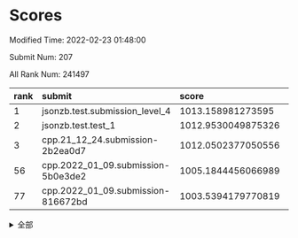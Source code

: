# Scores

Modified Time: 2022-02-23 01:48:00

Submit Num: 207

All Rank Num: 241497

| rank |               submit               |       score        |       sigma        | pk_num |
| :--- | :--------------------------------- | :----------------- | :----------------- | :----- |
| 1    | jsonzb.test.submission_level_4     | 1013.158981273595  | 0.791520742706682  | 4667   |
| 2    | jsonzb.test.test_1                 | 1012.9530049875326 | 0.7875843045955673 | 4660   |
| 3    | cpp.21_12_24.submission-2b2ea0d7   | 1012.0502377050556 | 0.7680370243828545 | 4664   |
| 56   | cpp.2022_01_09.submission-5b0e3de2 | 1005.1844456066989 | 0.7236167053678179 | 4663   |
| 77   | cpp.2022_01_09.submission-816672bd | 1003.5394179770819 | 0.7093410152980727 | 4665   |


<details>
<summary>全部</summary>

| rank |                 submit                 |       score        |       sigma        | pk_num |
| :--- | :------------------------------------- | :----------------- | :----------------- | :----- |
| 1    | jsonzb.test.submission_level_4         | 1013.158981273595  | 0.791520742706682  | 4667   |
| 2    | jsonzb.test.test_1                     | 1012.9530049875326 | 0.7875843045955673 | 4660   |
| 3    | cpp.21_12_24.submission-2b2ea0d7       | 1012.0502377050556 | 0.7680370243828545 | 4664   |
| 4    | gobigger.level_3.submission_level_3_11 | 1011.4451815243197 | 0.7616705869379418 | 4666   |
| 5    | gobigger.level_3.submission_level_3_16 | 1011.4125202353686 | 0.7767009827127851 | 4660   |
| 6    | gobigger.level_3.submission_level_3_34 | 1011.1161786005515 | 0.7938750275335781 | 4663   |
| 7    | gobigger.level_3.submission_level_3_3  | 1011.108468931417  | 0.7803454752530447 | 4670   |
| 8    | gobigger.level_3.submission_level_3_24 | 1011.055213660693  | 0.7581001702823328 | 4671   |
| 9    | gobigger.level_3.submission_level_3_45 | 1010.8386904441767 | 0.7756893504946676 | 4659   |
| 10   | gobigger.level_3.submission_level_3_37 | 1010.7825288042106 | 0.766617885140117  | 4669   |
| 11   | gobigger.level_3.submission_level_3_35 | 1010.7750073963967 | 0.7465939233040741 | 4670   |
| 12   | gobigger.level_3.submission_level_3_20 | 1010.6440381914683 | 0.7640779239144239 | 4664   |
| 13   | gobigger.level_3.submission_level_3_25 | 1010.4426361824738 | 0.7536899343288684 | 4667   |
| 14   | gobigger.level_3.submission_level_3_32 | 1010.4417776719624 | 0.7408748436156654 | 4666   |
| 15   | gobigger.level_3.submission_level_3_26 | 1010.3986773138579 | 0.7747600562443943 | 4669   |
| 16   | gobigger.level_3.submission_level_3_14 | 1010.2348915791636 | 0.7584994116288988 | 4665   |
| 17   | gobigger.level_3.submission_level_3_36 | 1010.2317247299175 | 0.7507009144390823 | 4668   |
| 18   | gobigger.level_3.submission_level_3_48 | 1010.2206015394115 | 0.7624901209014765 | 4667   |
| 19   | gobigger.level_3.submission_level_3_30 | 1010.2177224768225 | 0.7671537506326517 | 4669   |
| 20   | gobigger.level_3.submission_level_3_6  | 1010.2015377300937 | 0.7591434353488024 | 4664   |
| 21   | gobigger.level_3.submission_level_3_47 | 1010.0716128880009 | 0.7631069219671728 | 4670   |
| 22   | gobigger.level_3.submission_level_3_42 | 1010.0698993247671 | 0.7599832520795144 | 4669   |
| 23   | gobigger.level_3.submission_level_3_40 | 1010.033291216757  | 0.7550276530883012 | 4670   |
| 24   | gobigger.level_3.submission_level_3_17 | 1010.0154323856977 | 0.7842676519626272 | 4664   |
| 25   | gobigger.level_3.submission_level_3_4  | 1010.0074817094319 | 0.7595488506775185 | 4669   |
| 26   | gobigger.level_3.submission_level_3_27 | 1009.9987614376032 | 0.7490846793746744 | 4665   |
| 27   | gobigger.level_3.submission_level_3_22 | 1009.9942988696847 | 0.7575652771978489 | 4668   |
| 28   | gobigger.level_3.submission_level_3_13 | 1009.835472675984  | 0.7366691119016671 | 4665   |
| 29   | gobigger.level_3.submission_level_3_7  | 1009.8292711688503 | 0.7501559873203546 | 4669   |
| 30   | gobigger.level_3.submission_level_3_19 | 1009.8112018201256 | 0.7630499506046213 | 4664   |
| 31   | gobigger.level_3.submission_level_3_31 | 1009.7697955945187 | 0.7602644289672111 | 4665   |
| 32   | gobigger.level_3.submission_level_3_21 | 1009.7314656345205 | 0.7528216846288899 | 4668   |
| 33   | gobigger.level_3.submission_level_3_2  | 1009.7149431683415 | 0.7524034690018502 | 4662   |
| 34   | gobigger.level_3.submission_level_3_41 | 1009.6962778709046 | 0.7605090027621587 | 4669   |
| 35   | gobigger.level_3.submission_level_3_23 | 1009.6302744456982 | 0.7722831443223575 | 4666   |
| 36   | gobigger.level_3.submission_level_3_46 | 1009.5896492237362 | 0.7372864391154373 | 4666   |
| 37   | gobigger.level_3.submission_level_3_44 | 1009.5857580023483 | 0.7507421674540383 | 4667   |
| 38   | gobigger.level_3.submission_level_3_43 | 1009.580266790351  | 0.7703791244942779 | 4667   |
| 39   | gobigger.level_3.submission_level_3_49 | 1009.4734372154574 | 0.7417071687196257 | 4661   |
| 40   | gobigger.level_3.submission_level_3_18 | 1009.4174345481069 | 0.7512810540170397 | 4664   |
| 41   | gobigger.level_3.submission_level_3_5  | 1009.2830950626214 | 0.7311067832864725 | 4665   |
| 42   | gobigger.level_3.submission_level_3_1  | 1009.2609963302456 | 0.7464526037859258 | 4667   |
| 43   | gobigger.level_3.submission_level_3_33 | 1009.2368943020183 | 0.7429728502379702 | 4670   |
| 44   | gobigger.level_3.submission_level_3_9  | 1009.1346734840824 | 0.7359965146338704 | 4668   |
| 45   | gobigger.level_3.submission_level_3_15 | 1008.9853598126192 | 0.7549348231438986 | 4666   |
| 46   | gobigger.level_3.submission_level_3_29 | 1008.9603131147226 | 0.7578096639517755 | 4670   |
| 47   | gobigger.level_3.submission_level_3_38 | 1008.9446326222215 | 0.7555394251645726 | 4663   |
| 48   | gobigger.level_3.submission_level_3_28 | 1008.9194855579402 | 0.7571464914268814 | 4663   |
| 49   | gobigger.level_3.submission_level_3_10 | 1008.918700628892  | 0.7544555113485639 | 4672   |
| 50   | gobigger.level_3.submission_level_3_8  | 1008.6674015555542 | 0.7669890527330667 | 4665   |
| 51   | gobigger.level_3.submission_level_3_0  | 1008.6658881920051 | 0.7502924424193733 | 4665   |
| 52   | gobigger.level_3.submission_level_3_39 | 1008.2182646620495 | 0.738560833750361  | 4662   |
| 53   | gobigger.level_3.submission_level_3_12 | 1008.1268468540051 | 0.7510244052667581 | 4670   |
| 54   | gobigger.level_1.submission_level_1_27 | 1005.4614052816305 | 0.733244347121712  | 4667   |
| 55   | gobigger.level_1.submission_level_1_32 | 1005.2058062612281 | 0.7277275720543984 | 4665   |
| 56   | cpp.2022_01_09.submission-5b0e3de2     | 1005.1844456066989 | 0.7236167053678179 | 4663   |
| 57   | gobigger.level_1.submission_level_1_48 | 1004.7707907129949 | 0.7103931874942311 | 4670   |
| 58   | gobigger.level_1.submission_level_1_0  | 1004.5820351528887 | 0.7279718970730163 | 4674   |
| 59   | gobigger.level_1.submission_level_1_23 | 1004.486702783539  | 0.7289444449227992 | 4662   |
| 60   | gobigger.level_1.submission_level_1_28 | 1004.1968045545576 | 0.7096855366359693 | 4669   |
| 61   | gobigger.level_1.submission_level_1_5  | 1004.1338744185441 | 0.7058455731718501 | 4664   |
| 62   | gobigger.level_1.submission_level_1_3  | 1004.0822482236487 | 0.7210344901811847 | 4664   |
| 63   | gobigger.level_1.submission_level_1_31 | 1004.0595006644849 | 0.7230265576557078 | 4663   |
| 64   | gobigger.level_1.submission_level_1_46 | 1004.0544129957476 | 0.7247483972030646 | 4668   |
| 65   | gobigger.level_1.submission_level_1_19 | 1004.0300779661037 | 0.7221083760028364 | 4669   |
| 66   | gobigger.level_1.submission_level_1_33 | 1004.0073004094938 | 0.7047310339520824 | 4666   |
| 67   | gobigger.level_1.submission_level_1_17 | 1003.9946655065372 | 0.7271796625905796 | 4664   |
| 68   | gobigger.level_1.submission_level_1_49 | 1003.9722464556371 | 0.7156912674784147 | 4664   |
| 69   | gobigger.level_1.submission_level_1_41 | 1003.8952643484456 | 0.7102753929125156 | 4668   |
| 70   | gobigger.level_1.submission_level_1_36 | 1003.7962053477196 | 0.7127718791992607 | 4670   |
| 71   | gobigger.level_1.submission_level_1_20 | 1003.735108789973  | 0.7088021443197929 | 4670   |
| 72   | gobigger.level_1.submission_level_1_2  | 1003.6876425360985 | 0.697314132857812  | 4667   |
| 73   | gobigger.level_1.submission_level_1_13 | 1003.6448476813001 | 0.708025525509579  | 4667   |
| 74   | gobigger.level_1.submission_level_1_15 | 1003.566995943322  | 0.7094314048073344 | 4660   |
| 75   | gobigger.level_1.submission_level_1_7  | 1003.564947343406  | 0.720256033307272  | 4668   |
| 76   | gobigger.level_1.submission_level_1_9  | 1003.5516104112706 | 0.7277946314096287 | 4667   |
| 77   | cpp.2022_01_09.submission-816672bd     | 1003.5394179770819 | 0.7093410152980727 | 4665   |
| 78   | gobigger.level_1.submission_level_1_14 | 1003.4717646130197 | 0.721009606475027  | 4663   |
| 79   | gobigger.level_1.submission_level_1_25 | 1003.4559063105298 | 0.7202977118681475 | 4668   |
| 80   | gobigger.level_1.submission_level_1_1  | 1003.3005756583136 | 0.7214726689180325 | 4669   |
| 81   | gobigger.level_1.submission_level_1_37 | 1003.2682444271327 | 0.7260753704358103 | 4666   |
| 82   | gobigger.level_1.submission_level_1_22 | 1003.2317647422558 | 0.7184988386282402 | 4665   |
| 83   | gobigger.level_1.submission_level_1_6  | 1003.2261199043089 | 0.7191550009954483 | 4669   |
| 84   | gobigger.level_1.submission_level_1_18 | 1003.2118945099264 | 0.7176281250583328 | 4667   |
| 85   | gobigger.level_1.submission_level_1_16 | 1003.1952128921057 | 0.712786600620218  | 4667   |
| 86   | gobigger.level_1.submission_level_1_43 | 1003.1850058641013 | 0.7190361665503794 | 4671   |
| 87   | gobigger.level_1.submission_level_1_4  | 1003.1628011170932 | 0.707258958513447  | 4666   |
| 88   | gobigger.level_1.submission_level_1_12 | 1003.1548252805724 | 0.7201195146505834 | 4664   |
| 89   | gobigger.level_1.submission_level_1_30 | 1003.1083924781718 | 0.7190063575264134 | 4669   |
| 90   | gobigger.level_1.submission_level_1_35 | 1003.0395733650702 | 0.7175705266676562 | 4666   |
| 91   | gobigger.level_1.submission_level_1_40 | 1002.9866901868385 | 0.7206202133619056 | 4667   |
| 92   | gobigger.level_1.submission_level_1_34 | 1002.9675728629094 | 0.7108031435771646 | 4670   |
| 93   | gobigger.level_1.submission_level_1_29 | 1002.8220222716541 | 0.7177133066566718 | 4671   |
| 94   | gobigger.level_1.submission_level_1_47 | 1002.8098654792683 | 0.7136728206587166 | 4664   |
| 95   | gobigger.level_1.submission_level_1_21 | 1002.8043522398447 | 0.709424978479593  | 4664   |
| 96   | gobigger.level_1.submission_level_1_26 | 1002.8017334040784 | 0.7048554382636517 | 4664   |
| 97   | gobigger.level_1.submission_level_1_8  | 1002.6618353025374 | 0.7210705604070562 | 4662   |
| 98   | gobigger.level_1.submission_level_1_42 | 1002.6569416585672 | 0.7168061424304574 | 4670   |
| 99   | gobigger.level_1.submission_level_1_44 | 1002.5175571120234 | 0.7089185003767463 | 4666   |
| 100  | gobigger.level_1.submission_level_1_38 | 1002.5150898332032 | 0.7121382873420555 | 4671   |
| 101  | gobigger.level_1.submission_level_1_24 | 1002.3415900627552 | 0.7206742185119243 | 4670   |
| 102  | gobigger.level_1.submission_level_1_11 | 1002.28006708718   | 0.714915340079015  | 4665   |
| 103  | gobigger.level_1.submission_level_1_39 | 1002.1285113293908 | 0.7116462066177544 | 4666   |
| 104  | gobigger.level_1.submission_level_1_10 | 1001.6911142228191 | 0.7042800129453579 | 4674   |
| 105  | gobigger.level_1.submission_level_1_45 | 1000.7448545309038 | 0.7228694463971871 | 4670   |
| 106  | gobigger.random.submission_random_11   | 997.6661518569458  | 0.7052571513918482 | 4664   |
| 107  | gobigger.random.submission_random_42   | 997.6521622601842  | 0.7147602372408011 | 4664   |
| 108  | gobigger.random.submission_random_18   | 997.5723039726477  | 0.708171317698458  | 4669   |
| 109  | gobigger.random.submission_random_30   | 997.3669079112119  | 0.7046728956444613 | 4667   |
| 110  | gobigger.random.submission_random_3    | 997.0371521351641  | 0.7093241773131873 | 4660   |
| 111  | gobigger.random.submission_random_5    | 996.6967142617935  | 0.7116563742368631 | 4670   |
| 112  | gobigger.random.submission_random_2    | 996.6785873757442  | 0.7182766350891452 | 4666   |
| 113  | gobigger.random.submission_random_10   | 996.6367939692535  | 0.699752059072843  | 4669   |
| 114  | gobigger.random.submission_random_44   | 996.467229281983   | 0.6940728595151908 | 4668   |
| 115  | gobigger.random.submission_random_8    | 996.411528319708   | 0.7199526636352599 | 4663   |
| 116  | gobigger.random.submission_random_19   | 996.3996959602628  | 0.7113856240603518 | 4665   |
| 117  | gobigger.random.submission_random_38   | 996.3889723200866  | 0.6964352233511556 | 4659   |
| 118  | gobigger.random.submission_random_22   | 996.2918071674367  | 0.7075119053588134 | 4668   |
| 119  | gobigger.random.submission_random_36   | 996.2769879762067  | 0.702592477459807  | 4663   |
| 120  | gobigger.random.submission_random_41   | 996.2680510349117  | 0.7052896338958083 | 4666   |
| 121  | gobigger.random.submission_random_48   | 996.1794646219332  | 0.703192151811209  | 4672   |
| 122  | gobigger.random.submission_random_24   | 996.1597501276474  | 0.7337962368562635 | 4667   |
| 123  | gobigger.random.submission_random_37   | 996.1331649883335  | 0.7067305937442655 | 4665   |
| 124  | gobigger.random.submission_random_23   | 996.0515496588208  | 0.7109528315376603 | 4664   |
| 125  | gobigger.random.submission_random_32   | 996.0165018760923  | 0.6996306737224892 | 4663   |
| 126  | gobigger.random.submission_random_4    | 995.9929335777613  | 0.7101255426983045 | 4664   |
| 127  | gobigger.random.submission_random_0    | 995.9870056776526  | 0.7192224333781726 | 4670   |
| 128  | gobigger.random.submission_random_12   | 995.9695832214916  | 0.7149479457396419 | 4670   |
| 129  | gobigger.random.submission_random_17   | 995.9648767078008  | 0.7098033321595266 | 4669   |
| 130  | gobigger.random.submission_random_43   | 995.9112231245678  | 0.7073055108994568 | 4663   |
| 131  | gobigger.random.submission_random_6    | 995.901231333893   | 0.7084468913141839 | 4666   |
| 132  | gobigger.random.submission_random_9    | 995.85185277363    | 0.7064037319956777 | 4668   |
| 133  | gobigger.random.submission_random_29   | 995.8431665751764  | 0.7046704201627065 | 4667   |
| 134  | gobigger.random.submission_random_15   | 995.8135381754829  | 0.7120461019217227 | 4672   |
| 135  | gobigger.random.submission_random_21   | 995.7821794073781  | 0.7214312650654718 | 4666   |
| 136  | gobigger.random.submission_random_45   | 995.7258612546284  | 0.7064308839190796 | 4665   |
| 137  | gobigger.random.submission_random_27   | 995.7254945282875  | 0.7183089037638986 | 4667   |
| 138  | gobigger.random.submission_random_47   | 995.6867568522581  | 0.7027993147650891 | 4667   |
| 139  | gobigger.random.submission_random_46   | 995.5140848652798  | 0.7084557948481827 | 4664   |
| 140  | gobigger.random.submission_random_40   | 995.4867518887496  | 0.7015796664208351 | 4672   |
| 141  | gobigger.random.submission_random_7    | 995.4657704509699  | 0.7193408893003498 | 4663   |
| 142  | gobigger.random.submission_random_26   | 995.4596008038836  | 0.7196507121649348 | 4662   |
| 143  | gobigger.random.submission_random_39   | 995.4458468605877  | 0.7073903693586155 | 4664   |
| 144  | gobigger.random.submission_random_1    | 995.4094375297047  | 0.7151803520111953 | 4667   |
| 145  | gobigger.random.submission_random_16   | 995.3046583816505  | 0.7184315874339903 | 4669   |
| 146  | gobigger.random.submission_random_14   | 995.2958602873263  | 0.7078651698721194 | 4671   |
| 147  | gobigger.random.submission_random_20   | 995.2607821175176  | 0.7273004799011054 | 4661   |
| 148  | gobigger.random.submission_random_35   | 995.1076572847826  | 0.6971234807954644 | 4668   |
| 149  | gobigger.random.submission_random_49   | 995.075299159097   | 0.7107416272547091 | 4667   |
| 150  | gobigger.random.submission_random_25   | 994.8992975578618  | 0.7100200964266596 | 4664   |
| 151  | gobigger.random.submission_random_33   | 994.8654831296874  | 0.7088297697727098 | 4669   |
| 152  | gobigger.random.submission_random_31   | 994.857824591117   | 0.7279778381717172 | 4667   |
| 153  | gobigger.random.submission_random_13   | 994.4431435254178  | 0.700326179595552  | 4668   |
| 154  | gobigger.random.submission_random_34   | 994.35492828732    | 0.7057436280020514 | 4667   |
| 155  | gobigger.random.submission_random_28   | 994.3224815878846  | 0.7297864897483576 | 4664   |
| 156  | gobigger.level_2.submission_level_2_36 | 993.9349705425651  | 0.7253107703631344 | 4669   |
| 157  | gobigger.level_2.submission_level_2_43 | 993.7166315326934  | 0.7383743945691557 | 4667   |
| 158  | gobigger.level_2.submission_level_2_33 | 993.6145899663053  | 0.7298907886337426 | 4667   |
| 159  | gobigger.level_2.submission_level_2_1  | 993.5634031443706  | 0.7278250644869357 | 4663   |
| 160  | gobigger.level_2.submission_level_2_22 | 993.5325408699842  | 0.7641504686082318 | 4671   |
| 161  | gobigger.level_2.submission_level_2_21 | 993.4075231577164  | 0.7208359550611276 | 4667   |
| 162  | gobigger.level_2.submission_level_2_20 | 993.343156207329   | 0.7480565399956303 | 4670   |
| 163  | gobigger.level_2.submission_level_2_4  | 993.3206903710102  | 0.7267624061216907 | 4668   |
| 164  | gobigger.level_2.submission_level_2_3  | 993.1538116801515  | 0.7364443836545924 | 4664   |
| 165  | gobigger.level_2.submission_level_2_11 | 993.1534246547874  | 0.7303187896614849 | 4665   |
| 166  | gobigger.level_2.submission_level_2_25 | 993.0790241294243  | 0.7336506843648659 | 4670   |
| 167  | gobigger.level_2.submission_level_2_30 | 992.8547698537948  | 0.7392133704722124 | 4671   |
| 168  | gobigger.level_2.submission_level_2_17 | 992.8024770499967  | 0.7680128536872993 | 4660   |
| 169  | gobigger.level_2.submission_level_2_46 | 992.7691621284035  | 0.742296420116291  | 4669   |
| 170  | gobigger.level_2.submission_level_2_7  | 992.6023748014335  | 0.7421169942818829 | 4668   |
| 171  | gobigger.level_2.submission_level_2_27 | 992.41492533883    | 0.7566613215925623 | 4670   |
| 172  | gobigger.level_2.submission_level_2_34 | 992.3567035083312  | 0.7476626014258164 | 4659   |
| 173  | gobigger.level_2.submission_level_2_23 | 992.356454918327   | 0.7263693611352142 | 4668   |
| 174  | gobigger.level_2.submission_level_2_2  | 992.2991293189278  | 0.735434848278376  | 4668   |
| 175  | gobigger.level_2.submission_level_2_10 | 992.2772180623733  | 0.7681009247645386 | 4667   |
| 176  | gobigger.level_2.submission_level_2_14 | 992.2552327033011  | 0.7432464600357096 | 4669   |
| 177  | gobigger.level_2.submission_level_2_42 | 992.2387278059613  | 0.7678583268479885 | 4667   |
| 178  | gobigger.level_2.submission_level_2_18 | 992.2148077581202  | 0.7473170381654233 | 4657   |
| 179  | gobigger.level_2.submission_level_2_12 | 992.1983236133639  | 0.7606397124727146 | 4674   |
| 180  | gobigger.level_2.submission_level_2_15 | 992.082761731626   | 0.7448720993211029 | 4672   |
| 181  | gobigger.level_2.submission_level_2_0  | 992.0667545103518  | 0.7395326599177147 | 4664   |
| 182  | gobigger.level_2.submission_level_2_5  | 992.0491219547392  | 0.7423650738095979 | 4670   |
| 183  | gobigger.level_2.submission_level_2_6  | 991.9991186000007  | 0.7465472511923376 | 4667   |
| 184  | gobigger.level_2.submission_level_2_39 | 991.9672024585874  | 0.7447347383174318 | 4662   |
| 185  | gobigger.level_2.submission_level_2_16 | 991.8767603243256  | 0.7371414593325115 | 4664   |
| 186  | gobigger.level_2.submission_level_2_35 | 991.7086885694184  | 0.7553462935563557 | 4669   |
| 187  | gobigger.level_2.submission_level_2_24 | 991.703281316652   | 0.7442144356576917 | 4670   |
| 188  | gobigger.level_2.submission_level_2_29 | 991.6153491786893  | 0.7446071019604906 | 4666   |
| 189  | gobigger.level_2.submission_level_2_45 | 991.6146770315333  | 0.7472796058214951 | 4670   |
| 190  | gobigger.level_2.submission_level_2_28 | 991.5784203091149  | 0.7492942306435818 | 4672   |
| 191  | gobigger.level_2.submission_level_2_31 | 991.5522298923361  | 0.7586722475301789 | 4667   |
| 192  | gobigger.level_2.submission_level_2_41 | 991.544543853236   | 0.7545242637819938 | 4668   |
| 193  | gobigger.level_2.submission_level_2_37 | 991.5274689900489  | 0.7393983533149081 | 4668   |
| 194  | gobigger.level_2.submission_level_2_32 | 991.4964467044351  | 0.7585804395455973 | 4664   |
| 195  | gobigger.level_2.submission_level_2_48 | 991.3611944836819  | 0.738515321642995  | 4671   |
| 196  | gobigger.level_2.submission_level_2_9  | 991.3391180918014  | 0.7444697946331069 | 4664   |
| 197  | gobigger.level_2.submission_level_2_49 | 991.2966797485444  | 0.7391374868132119 | 4665   |
| 198  | gobigger.level_2.submission_level_2_38 | 991.2720960134172  | 0.7536105181227847 | 4666   |
| 199  | gobigger.level_2.submission_level_2_47 | 991.2608575240076  | 0.7530029724286416 | 4668   |
| 200  | gobigger.level_2.submission_level_2_13 | 991.1781390751562  | 0.7507628444959754 | 4670   |
| 201  | gobigger.level_2.submission_level_2_8  | 991.1723860199872  | 0.7579397581063753 | 4668   |
| 202  | gobigger.level_2.submission_level_2_40 | 991.140328080083   | 0.7673348668132158 | 4670   |
| 203  | gobigger.level_2.submission_level_2_19 | 990.9942769891312  | 0.7474186839339644 | 4664   |
| 204  | gobigger.level_2.submission_level_2_26 | 990.966356599428   | 0.7697093248735212 | 4662   |
| 205  | gobigger.level_2.submission_level_2_44 | 990.831685438757   | 0.7498625759896996 | 4663   |
| 206  | gobigger.none.submission_none_0        | 978.4242945475353  | 1.253837379939969  | 4668   |
| 207  | gobigger.none.submission_none_1        | 976.058835575797   | 1.4528164890237754 | 4668   |

</details>